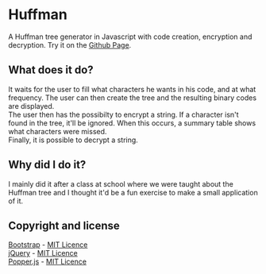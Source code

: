 # Huffman
A Huffman tree generator in Javascript with code creation, encryption and decryption. Try it on the [Github Page](https://tiwenty.github.io/Huffman/src/).

## What does it do?
It waits for the user to fill what characters he wants in his code, and at what frequency. The user can then create the tree and the resulting binary codes are displayed.  
The user then has the possibilty to encrypt a string. If a character isn't found in the tree, it'll be ignored. When this occurs, a summary table shows what characters were missed.  
Finally, it is possible to decrypt a string.

## Why did I do it?
I mainly did it after a class at school where we were taught about the Huffman tree and I thought it'd be a fun exercise to make a small application of it.

## Copyright and license
[Bootstrap](https://getbootstrap.com) - [MIT Licence](https://getbootstrap.com/docs/4.1/about/license/)  
[jQuery](https://jquery.com) - [MIT Licence](https://jquery.org/license/)  
[Popper.js](https://github.com/FezVrasta/popper.js) - [MIT Licence](https://github.com/FezVrasta/popper.js/blob/master/LICENSE.md)

